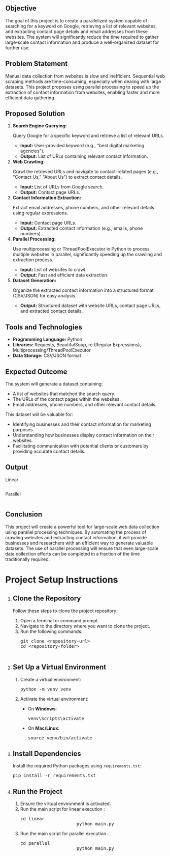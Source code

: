  <section>
        <h2>Objective</h2>
        <p>
            The goal of this project is to create a parallelized system capable of searching for a keyword on Google, retrieving a list of relevant websites, and extracting contact page details and email addresses from these websites. The system will significantly reduce the time required to gather large-scale contact information and produce a well-organized dataset for further use.
        </p>
    </section>

<section>
        <h2>Problem Statement</h2>
        <p>
            Manual data collection from websites is slow and inefficient. Sequential web scraping methods are time-consuming, especially when dealing with large datasets. This project proposes using parallel processing to speed up the extraction of contact information from websites, enabling faster and more efficient data gathering.
        </p>
    </section>

<section>
        <h2>Proposed Solution</h2>
        <ol>
            <li>
                <strong>Search Engine Querying:</strong>
                <p>Query Google for a specific keyword and retrieve a list of relevant URLs.</p>
                <ul>
                    <li><strong>Input:</strong> User-provided keyword (e.g., "best digital marketing agencies").</li>
                    <li><strong>Output:</strong> List of URLs containing relevant contact information.</li>
                </ul>
            </li>
            <li>
                <strong>Web Crawling:</strong>
                <p>Crawl the retrieved URLs and navigate to contact-related pages (e.g., "Contact Us," "About Us") to extract contact details.</p>
                <ul>
                    <li><strong>Input:</strong> List of URLs from Google search.</li>
                    <li><strong>Output:</strong> Contact page URLs.</li>
                </ul>
            </li>
            <li>
                <strong>Contact Information Extraction:</strong>
                <p>Extract email addresses, phone numbers, and other relevant details using regular expressions.</p>
                <ul>
                    <li><strong>Input:</strong> Contact page URLs.</li>
                    <li><strong>Output:</strong> Extracted contact information (e.g., emails, phone numbers).</li>
                </ul>
            </li>
            <li>
                <strong>Parallel Processing:</strong>
                <p>Use multiprocessing or ThreadPoolExecutor in Python to process multiple websites in parallel, significantly speeding up the crawling and extraction process.</p>
                <ul>
                    <li><strong>Input:</strong> List of websites to crawl.</li>
                    <li><strong>Output:</strong> Fast and efficient data extraction.</li>
                </ul>
            </li>
            <li>
                <strong>Dataset Generation:</strong>
                <p>Organize the extracted contact information into a structured format (CSV/JSON) for easy analysis.</p>
                <ul>
                    <li><strong>Output:</strong> Structured dataset with website URLs, contact page URLs, and extracted contact details.</li>
                </ul>
            </li>
        </ol>
    </section>

<section>
        <h2>Tools and Technologies</h2>
        <ul>
            <li><strong>Programming Language:</strong> Python</li>
            <li><strong>Libraries:</strong> Requests, BeautifulSoup, re (Regular Expressions), Multiprocessing/ThreadPoolExecutor</li>
            <li><strong>Data Storage:</strong> CSV/JSON format</li>
        </ul>
    </section>

<section>
        <h2>Expected Outcome</h2>
        <p>The system will generate a dataset containing:</p>
        <ul>
            <li>A list of websites that matched the search query.</li>
            <li>The URLs of the contact pages within the websites.</li>
            <li>Email addresses, phone numbers, and other relevant contact details.</li>
        </ul>
        <p>This dataset will be valuable for:</p>
        <ul>
            <li>Identifying businesses and their contact information for marketing purposes.</li>
            <li>Understanding how businesses display contact information on their websites.</li>
            <li>Facilitating communication with potential clients or customers by providing accurate contact details.</li>
        </ul>
    </section>

<section>
        <h2>Output</h2>
        <p>Linear</p>
       <img src=""/>
  <p>Parallel</p>
       <img src=""/>
    </section>
    
<section>
        <h2>Conclusion</h2>
        <p>
            This project will create a powerful tool for large-scale web data collection using parallel processing techniques. By automating the process of crawling websites and extracting contact information, it will provide businesses and researchers with an efficient way to generate valuable datasets. The use of parallel processing will ensure that even large-scale data collection efforts can be completed in a fraction of the time traditionally required.
        </p>
    </section>
<h1>Project Setup Instructions</h1>
    <ol>
        <li>
            <h2>Clone the Repository</h2>
            <p>Follow these steps to clone the project repository:</p>
            <ol>
                <li>Open a terminal or command prompt.</li>
                <li>Navigate to the directory where you want to clone the project.</li>
                <li>Run the following commands:
                    <pre>
git clone &lt;repository-url&gt;
cd &lt;repository-folder&gt;
                    </pre>
                </li>
            </ol>
        </li>
        <li>
            <h2>Set Up a Virtual Environment</h2>
            <ol>
                <li>Create a virtual environment:
                    <pre>python -m venv venv</pre>
                </li>
                <li>Activate the virtual environment:</li>
                <ul>
                    <li>On <b>Windows</b>:
                        <pre>venv\Scripts\activate</pre>
                    </li>
                    <li>On <b>Mac/Linux</b>:
                        <pre>source venv/bin/activate</pre>
                    </li>
                </ul>
            </ol>
        </li>
        <li>
            <h2>Install Dependencies</h2>
            <p>Install the required Python packages using <code>requirements.txt</code>:</p>
            <pre>pip install -r requirements.txt</pre>
        </li>
        <li>
            <h2>Run the Project</h2>
            <ol>
                <li>Ensure the virtual environment is activated.</li>
                <li>Run the main script for linear execution :
                    <pre>cd linear
                     python main.py</pre>
                </li>

  <li>Run the main script for parallel execution :
                    <pre>cd parallel
                     python main.py</pre>
                </li>
            </ol>
        </li>
    </ol>
